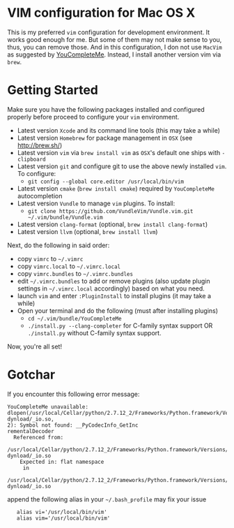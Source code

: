 # VIM configuration for Mac OS X

This is my preferred `vim` configuration for development environment. It works good enough for me.
But some of them may not make sense to you, thus, you can remove those. And in this configuration,
I don not use `MacVim` as suggested by 
[YouCompleteMe](https://github.com/Valloric/YouCompleteMe#mac-os-x). Instead, I install another
version vim via `brew`.

# Getting Started

Make sure you have the following packages installed and configured properly before proceed to
configure your `vim` environment.

+ Latest version `Xcode` and its command line tools (this may take a while)
+ Latest version `Homebrew` for package management in `OSX` (see http://brew.sh/)
+ Latest version `vim` via `brew install vim` as `OSX`'s default one ships with `-clipboard`
+ Latest version `git` and configure git to use the above newly installed `vim`. To configure:
    - `git config --global core.editor /usr/local/bin/vim`
+ Latest version `cmake` (`brew install cmake`) required by `YouCompleteMe` autocompletion
+ Latest version `Vundle` to manage `vim` plugins. To install:
    - `git clone https://github.com/VundleVim/Vundle.vim.git ~/.vim/bundle/Vundle.vim`
+ Latest version `clang-format` (optional, `brew install clang-format`)
+ Latest version `llvm` (optional, `brew install llvm`)

Next, do the following in said order:

+ copy `vimrc` to `~/.vimrc`
+ copy `vimrc.local` to `~/.vimrc.local`
+ copy `vimrc.bundles` to `~/.vimrc.bundles`
+ edit `~/.vimrc.bundles` to add or remove plugins (also update plugin settings in `~/.vimrc.local`
  accordingly) based on what you need.
+ launch `vim` and enter `:PluginInstall` to install plugins (it may take a while)
+ Open your terminal and do the following (must after installing plugins)
    - `cd ~/.vim/bundle/YouCompleteMe`
    - `./install.py --clang-completer` for C-family syntax support OR `./install.py` without
      C-family syntax support.

Now, you're all set!

# Gotchar

If you encounter this following error message:

```
YouCompleteMe unavailable:
dlopen(/usr/local/Cellar/python/2.7.12_2/Frameworks/Python.framework/Versions/2.7/lib/python2.7/lib-dynload/_io.so,
2): Symbol not found: __PyCodecInfo_GetInc
rementalDecoder
  Referenced from:
  /usr/local/Cellar/python/2.7.12_2/Frameworks/Python.framework/Versions/2.7/lib/python2.7/lib-dynload/_io.so
    Expected in: flat namespace
     in
     /usr/local/Cellar/python/2.7.12_2/Frameworks/Python.framework/Versions/2.7/lib/python2.7/lib-dynload/_io.so
```

append the following alias in your `~/.bash_profile` may fix your issue

```
   alias vi='/usr/local/bin/vim'
   alias vim='/usr/local/bin/vim'
```
